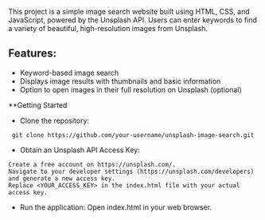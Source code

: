 This project is a simple image search website built using HTML, CSS, and JavaScript, powered by the Unsplash API. Users can enter keywords to find a variety of beautiful, high-resolution images from Unsplash.

## Features:

 - Keyword-based image search
 - Displays image results with thumbnails and basic information
 - Option to open images in their full resolution on Unsplash (optional)

**Getting Started

- Clone the repository:

```
 git clone https://github.com/your-username/unsplash-image-search.git
```

- Obtain an Unsplash API Access Key:
```
Create a free account on https://unsplash.com/.
Navigate to your developer settings (https://unsplash.com/developers) and generate a new access key.
Replace <YOUR_ACCESS_KEY> in the index.html file with your actual access key.
```
- Run the application:
  Open index.html in your web browser.
